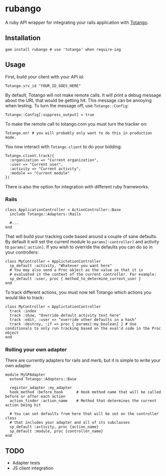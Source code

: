 rubango
================

A ruby API wrapper for integrating your rails application with [Totango](http://www.totango.com).

Installation
------------

    gem install rubango # use 'totango' when require-ing

Usage
-----

First, build your client with your API id:

    Totango.srv_id "YOUR_ID_GOES_HERE"

By default, Totango will not make remote calls. It will print a debug message about the URL that would be getting hit. This message can be annoying when testing. To turn the message off, use `Totango::Config`:

    Totango::Config[:suppress_output] = true

To make the remote call to totango.com you must turn the tracker on:

    Totango.on! # you will probably only want to do this in production mode.

You now interact with `Totango.client` to do your bidding:

    Totango.client.track({
      :organization => "Current organization",
      :user => "Current user",
      :activity => "Current activity",
      :module => "Current module"
    })

There is also the option for integration with different ruby frameworks.

### Rails

    class ApplicationController < ActionController::Base
      include Totango::Adapters::Rails

      #...
    end

That will build your tracking code based around a couple of sane defaults. By default it will set the current module to `params[:controller]` and activity to `params[:action]`. If you wish to override the defaults you can do so in your controllers:

    class MyController < ApplictationController
      sp_default :activity, "Whatever you want here"
      # You may also send a Proc object as the value so that it is
      # evaluated in the context of the current controller. For example:
      sp_default :user, proc { method_to_determine_current_user }
    end

To track different actions, you must now tell Totango which actions you would like to track:

    class MyController < ApplictationController
      track :index
      track :show, "Override default activity text here"
      track :edit, :user => "override other defaults in a hash"
      track :destroy, :if => proc { params[:my_boolean] } # Use conditionals to only run tracking based on the eval'd code in the Proc object
    end

### Rolling your own adapter

There are currently adapters for rails and merb, but it is simple to write your own adapter

    module MySPAdapter
      extend Totango::Adapters::Base

      register_adapter :my_adapter
      hook_method :before_hook      # Hook method name that will be called before or after each action
      action_finder :action_name    # Method that determines the current action being hit

      # You can set defaults from here that will be set on the controller class
      # that includes your adapter and all of its subclasses
      sp_default :activity, proc {action_name}
      sp_default :module, proc {controller_name}
    end

TODO
----

* Adapter tests
* JS client integration
